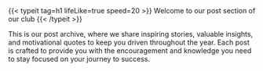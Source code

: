 
<div class="full-width">
    {{< typeit 
        tag=h1
        lifeLike=true
        speed=20
    >}}
Welcome to our post section of our club {{< /typeit >}}
</div>



This is our post archive, where we share inspiring stories, valuable insights, and motivational quotes to keep you driven throughout the year. Each post is crafted to provide you with the encouragement and knowledge you need to stay focused on your journey to success.